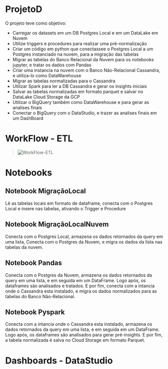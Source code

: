 # ProjetoD

O projeto teve como objetivo:
* Carregar os datasets em um DB Postgres Local e em um DataLake em Nuvem
* Utilize triggers e procedures para realizar uma pré-normalização
* Criar um código em python que conectassee o Postgres Local a um Postgres instanciado na nuvem, para a migração das tabelas
* Migrar as tabelas do Banco Relacional da Nuvem para os notebooks jupyter, e tratar os dados com Pandas
* Criar uma instancia na nuvem com o Banco Não-Relacional Cassandra, e utiliza-lo como DataWarehouse
* Migrar as tabelas normalizadas para o Cassandra
* Utilizar Spark para ler a DB Cassandra e gerar os insights iniciais 
* Salvar as tabelas normalizadas em formato parquet e salvar no DataLake Cloud Storage da GCP
* Utilizar o BigQuery também como DataWarehouse e para gerar as analises finais
* Conectar o BigQuery com o DataStudio, e trazer as analises finais em um DashBoard

# WorkFlow - ETL
> ![WorkFlow-ETL](https://user-images.githubusercontent.com/82787741/151703685-7175ad92-1811-47ef-b455-723c139408c5.jpg)

# Notebooks

## Notebook MigraçãoLocal
Lê as tabelas locais em formato de dataframe, conecta com o Postgres Local e insere nas tabelas, ativando o Trigger e Procedure

## Notebook MigraçãoLocalNuvem
Conecta com o Postgres Local, armazena os dados retornados da query em uma lista, Conecta com o Postgres da Nuvem, e migra os dados da lista nas tabelas da nuvem.

## Notebook Pandas
Conecta com o Postgres da Nuvem, armazena os dados retornados da query em uma lista, e em seguida em um DataFrame. Logo após, os dataframes são analisados e tratados. E por fim, conecta com a intancia onde o Cassandra esta instalado, e migra os dados normalizados para as tabelas do Banco Não-Relacional.

## Notebook Pyspark
Conecta com a intancia onde o Cassandra esta instalado, armazena os dados retornados da query em uma lista, e em seguida em um DataFrame. Logo após, os dataframes são analisados para gerar pré-insights. E por fim, a tabela normalizada é salva no Cloud Storage em formato Parquet.


# Dashboards - DataStudio

